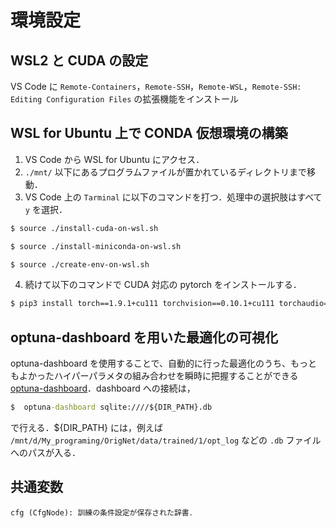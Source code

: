# 環境設定
## WSL2 と CUDA の設定

VS Code に `Remote-Containers`，`Remote-SSH`，`Remote-WSL`，`Remote-SSH: Editing Configuration Files` の拡張機能をインストール

## WSL for Ubuntu 上で CONDA 仮想環境の構築

1. VS Code から WSL for Ubuntu にアクセス．
2. `./mnt/` 以下にあるプログラムファイルが置かれているディレクトリまで移動．
3. VS Code 上の `Tarminal` に以下のコマンドを打つ．処理中の選択肢はすべて `y` を選択．

```bash
$ source ./install-cuda-on-wsl.sh
```

```bash
$ source ./install-miniconda-on-wsl.sh
```

```bash
$ source ./create-env-on-wsl.sh
```

4. 続けて以下のコマンドで CUDA 対応の pytorch をインストールする．

```bash
$ pip3 install torch==1.9.1+cu111 torchvision==0.10.1+cu111 torchaudio===0.9.1 -f https://download.pytorch.org/whl/torch_stable.html
```

## optuna-dashboard を用いた最適化の可視化
optuna-dashboard を使用することで、自動的に行った最適化のうち、もっともよかったハイパーパラメタの組み合わせを瞬時に把握することができる [optuna-dashboard](https://github.com/optuna/optuna-dashboard)．dashboard への接続は，
```cmd
$  optuna-dashboard sqlite:////${DIR_PATH}.db
```
で行える．${DIR_PATH} には，例えば `/mnt/d/My_programing/OrigNet/data/trained/1/opt_log` などの `.db` ファイルへのパスが入る．

## 共通変数
```pyhton
cfg (CfgNode): 訓練の条件設定が保存された辞書．
```